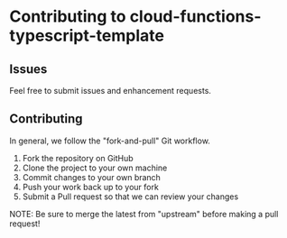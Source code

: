 # Contributing to cloud-functions-typescript-template

## Issues
Feel free to submit issues and enhancement requests.

## Contributing
In general, we follow the "fork-and-pull" Git workflow.

1. Fork the repository on GitHub
2. Clone the project to your own machine
3. Commit changes to your own branch
4. Push your work back up to your fork
5. Submit a Pull request so that we can review your changes

NOTE: Be sure to merge the latest from "upstream" before making a pull request!